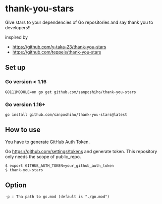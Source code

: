 # thank-you-stars

Give stars to your dependencies of Go repositories and say thank you to developers!!


inspired by
- https://github.com/y-taka-23/thank-you-stars
- https://github.com/teppeis/thank-you-stars

## Set up

### Go version < 1.16

```
GO111MODULE=on go get github.com/sanposhiho/thank-you-stars
```

### Go version 1.16+

```
go install github.com/sanposhiho/thank-you-stars@latest
```

## How to use

You have to generate GitHub Auth Token.

Go https://github.com/settings/tokens and generate token.
This repository only needs the scope of public_repo.

```
$ export GITHUB_AUTH_TOKEN=your_github_auth_token
$ thank-you-stars
```

## Option

```
-p : Tha path to go.mod (default is "./go.mod")
```
